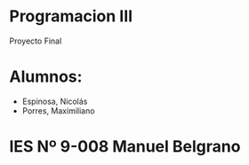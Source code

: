 # Programacion III
Proyecto Final 

# Alumnos:
- Espinosa, Nicolás
- Porres, Maximiliano

# IES Nº 9-008 Manuel Belgrano
